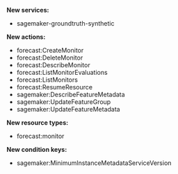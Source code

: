 **New services:**

- sagemaker-groundtruth-synthetic

**New actions:**

- forecast:CreateMonitor
- forecast:DeleteMonitor
- forecast:DescribeMonitor
- forecast:ListMonitorEvaluations
- forecast:ListMonitors
- forecast:ResumeResource
- sagemaker:DescribeFeatureMetadata
- sagemaker:UpdateFeatureGroup
- sagemaker:UpdateFeatureMetadata

**New resource types:**

- forecast:monitor

**New condition keys:**

- sagemaker:MinimumInstanceMetadataServiceVersion
